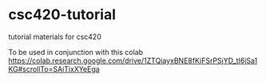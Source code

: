 # csc420-tutorial
tutorial materials for csc420

To be used in conjunction with this colab https://colab.research.google.com/drive/1ZTQiayxBNE8fKiFSrPSjYD_tI6jSa1KG#scrollTo=SAiTixXYeEga
